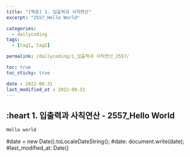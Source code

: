 ```yaml
---
title: "[백준] 1. 입출력과 사칙연산"
excerpt: "2557_Hello World"

categories:
  - dailycoding
tags:
  - [tag1, tag2]

permalink: /dailycoding/1_입출력과 사칙연산_2557/

toc: true
toc_sticky: true

date : 2022-08-31
last_modified_at : 2022-08-31
---
```


## :heart 1. 입출력과 사칙연산 - 2557_Hello World

```python
Hello world
```
#date = new Date().toLocaleDateString();
#date: document.write(date);
#last_modified_at: Date()
